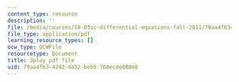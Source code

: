 ```yaml
---
content_type: resource
description: ''
file: /media/courses/18-03sc-differential-equations-fall-2011/79aa4f6342424a32beb5760ecee088e8_-0_vZ4t-q0I.pdf
file_type: application/pdf
learning_resource_types: []
ocw_type: OCWFile
resourcetype: Document
title: 3play pdf file
uid: 79aa4f63-4242-4a32-beb5-760ecee088e8
---
```

